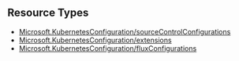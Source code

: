 ## Resource Types
- [Microsoft.KubernetesConfiguration/sourceControlConfigurations](sourceControlConfigurations)
- [Microsoft.KubernetesConfiguration/extensions](extensions)
- [Microsoft.KubernetesConfiguration/fluxConfigurations](fluxConfigurations)


